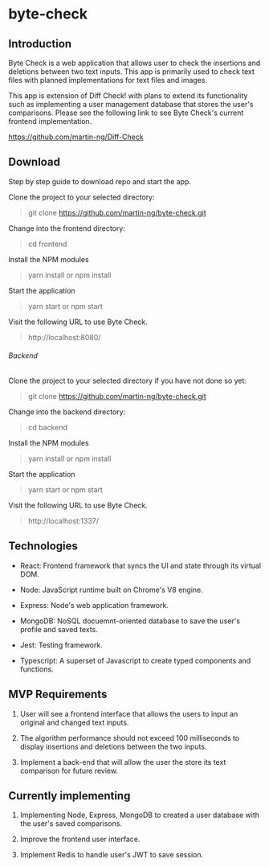 # byte-check

## Introduction

Byte Check is a web application that allows user to check the insertions and deletions between two text inputs. This app is primarily used to check text files with planned implementations for text files and images.

This app is extension of Diff Check! with plans to extend its functionality such as implementing a user management database that stores the user's comparisons. Please see the following link to see Byte Check's current frontend implementation.

https://github.com/martin-ng/Diff-Check


## Download

Step by step guide to download repo and start the app.


Clone the project to your selected directory:

> git clone https://github.com/martin-ng/byte-check.git

Change into the frontend directory:

> cd frontend

Install the NPM modules

> yarn install or npm install

Start the application

> yarn start or npm start

Visit the following URL to use Byte Check.

> http://localhost:8080/


###### Backend

Clone the project to your selected directory if you have not done so yet:

> git clone https://github.com/martin-ng/byte-check.git

Change into the backend directory:

> cd backend

Install the NPM modules

> yarn install or npm install

Start the application

> yarn start or npm start

Visit the following URL to use Byte Check.

> http://localhost:1337/



## Technologies

- React: Frontend framework that syncs the UI and state through its virtual DOM.

- Node: JavaScript runtime built on Chrome's V8 engine.

- Express: Node's web application framework.

- MongoDB: NoSQL docuemnt-oriented database to save the user's profile and saved texts.

- Jest: Testing framework.

- Typescript: A superset of Javascript to create typed components and functions.


## MVP Requirements 

1. User will see a frontend interface that allows the users to input an original and changed text inputs.

2. The algorithm performance should not exceed 100 milliseconds to display insertions and deletions between the two inputs.

3. Implement a back-end that will allow the user the store its text comparison for future review.

## Currently implementing

1. Implementing Node, Express, MongoDB to created a user database with the user's saved comparisons.

2. Improve the frontend user interface.

3. Implement Redis to handle user's JWT to save session.